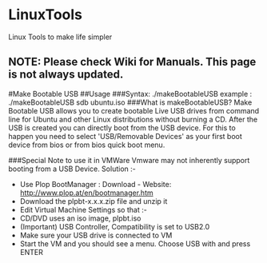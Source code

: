 # LinuxTools
Linux Tools to make life simpler

## NOTE:  Please check Wiki for Manuals. This page is not always updated.
#Make Bootable USB
##Usage
###Syntax:
    ./makeBootableUSB <Name of USB> <Path to ISO>
    example : ./makeBootableUSB sdb ubuntu.iso
###What is makeBootableUSB?
Make Bootable USB  allows you to create bootable Live USB drives from command line for Ubuntu and other Linux distributions without burning a CD.
After the USB is created you can directly boot from the USB device. 
For this to happen you need to select 'USB/Removable Devices' as your first boot device from bios or from bios quick boot menu.

###Special Note to use it in VMWare
Vmware may not inherently support booting from a USB Device.
Solution :- 
* Use Plop BootManager : Download - Website: http://www.plop.at/en/bootmanager.htm
* Download the plpbt-x.x.x.zip file and unzip it
* Edit Virtual Machine Settings so that :- 
* CD/DVD uses an iso image, plpbt.iso
* (Important) USB Controller, Compatibility is set to USB2.0
* Make sure your USB drive is connected to VM
* Start the VM and you should see a menu. Choose USB with and press ENTER
